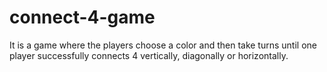 # connect-4-game
It is a game where the players choose a color and then take turns until one player successfully connects 4 vertically, diagonally or horizontally.

